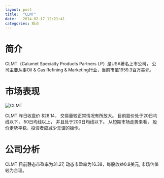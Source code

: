 ```yaml
---
layout: post
title:  "CLMT"
date:   2014-02-17 12:21:41
categories: 观点
---
```


# 简介
CLMT（Calumet Specialty Products Partners LP）是USA著名上市公司，
公司主要从事Oil & Gas Refining & Marketing行业，当前市值1959.3百万美元。

# 市场表现

![CLMT](http://finviz.com/chart.ashx?t=CLMT&ty=c&ta=1&p=d&s=l)

CLMT 昨日收盘价 $28.14，
交易量较正常情况有所放大。
目前股价处于20日均线以下，
50日均线以上，
并且处于200日均线以下。
从短期市场走势来看，
股价走势平稳，投资者应减少无谓的操作。

# 公司分析
CLMT 目前静态市盈率为31.27, 动态市盈率为16.38，每股收益0.9美元,
市场估值较为合理。

